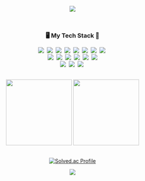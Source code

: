 <p align="center">
  <img src="https://cocky-hypatia-13b9e9.netlify.app/nametag.svg">
</p>
<br />
<h3 align="center">🖥 My Tech Stack 🔨</h3>
<p align="center">
  <img src="https://img.shields.io/badge/React-61DAFB?style=flat-square&logo=React&logoColor=white"/>&nbsp; 
  <img src="https://img.shields.io/badge/Vue.js-4FC08D?style=flat-square&logo=Vue.js&logoColor=white"/>&nbsp;
  <img src="https://img.shields.io/badge/JavaScript-F7DF1E?style=flat-square&logo=javaScript&logoColor=white"/>&nbsp; 
  <img src="https://img.shields.io/badge/TypeScript-3178C6?style=flat-square&logo=TypeScript&logoColor=white"/>&nbsp;
  <img src="https://img.shields.io/badge/HTML-E34F26?style=flat-square&logo=HTML5&logoColor=white"/>&nbsp;
  <img src="https://img.shields.io/badge/CSS-1572B6?style=flat-square&logo=css3&logoColor=white"/>&nbsp; 
  <img src="https://img.shields.io/badge/SCSS-CC6699?style=flat-square&logo=sass&logoColor=white"/>&nbsp;
  <img src="https://img.shields.io/badge/jquery-0769AD?style=flat-square&logo=jquery&logoColor=white"/>&nbsp;
  <br>
  <img src="https://img.shields.io/badge/Java-007396?style=flat-square&logo=Java&logoColor=white"/>&nbsp;
  <img src="https://img.shields.io/badge/SpringBoot-6DB33F?style=flat-square&logo=SpringBoot&logoColor=white"/>&nbsp; 
  <img src="https://img.shields.io/badge/Python-3776AB?style=flat-square&logo=Python&logoColor=white"/>&nbsp;
  <img src="https://img.shields.io/badge/C++-00599C?style=flat-square&logo=C%2B%2B&logoColor=white"/>&nbsp;
  <img src="https://img.shields.io/badge/Node.js-339933?style=flat-square&logo=Node.js&logoColor=white"/>&nbsp;
  <img src="https://img.shields.io/badge/MySQL-4479A1?style=flat-square&logo=MySQL&logoColor=white"/>
  <br>
  <img src="https://img.shields.io/badge/AWS-232F3E?style=flat-square&logo=AmazonAWS&logoColor=white"/>&nbsp;
  <img src="https://img.shields.io/badge/Docker-2496ED?style=flat-square&logo=docker&logoColor=white"/>&nbsp;
  <img src="https://img.shields.io/badge/jenkins-D24939?style=flat-square&logo=jenkins&logoColor=white"/>&nbsp;
</p>
<br />

<div align="center">
  <img height="180em" src="https://github-readme-stats.vercel.app/api?username=yb8350&show_icons=true&theme=buefy">
  <img height="180em" src="https://github-readme-stats.vercel.app/api/top-langs/?username=yb8350&layout=compact&theme=buefy">
  <br /><br />
  
  [![Solved.ac Profile](http://mazassumnida.wtf/api/v2/generate_badge?boj=yb8350)](https://solved.ac/yb8350/)
  
  <a href="https://hits.seeyoufarm.com">
    <img src="https://hits.seeyoufarm.com/api/count/incr/badge.svg?url=https%3A%2F%2Fgithub.com%2Fyb8350&count_bg=%23AFBFFF&title_bg=%23787878&icon=github.svg&icon_color=%23FFFFFF&title=hits&edge_flat=false"/>
  </a>

</div>
